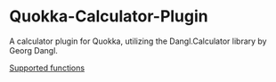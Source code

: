 # Quokka-Calculator-Plugin
A calculator plugin for Quokka, utilizing the Dangl.Calculator library by Georg Dangl.

[Supported functions](https://github.com/GeorgDangl/Dangl.Calculator/tree/dev?tab=readme-ov-file#supported-functions)